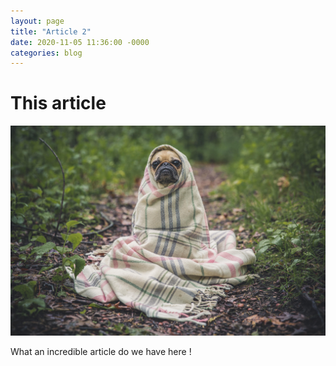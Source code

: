```yaml
---
layout: page
title: "Article 2"
date: 2020-11-05 11:36:00 -0000
categories: blog
---
```

<h1>This article</h1>
<img src="images/article2-01.jpg" alt="article_image">
<p>What an incredible article do we have here !</p>
